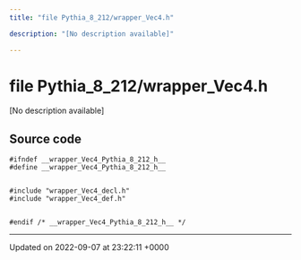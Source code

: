 ```yaml
---
title: "file Pythia_8_212/wrapper_Vec4.h"

description: "[No description available]"

---
```


# file Pythia_8_212/wrapper_Vec4.h

[No description available]




## Source code

```
#ifndef __wrapper_Vec4_Pythia_8_212_h__
#define __wrapper_Vec4_Pythia_8_212_h__


#include "wrapper_Vec4_decl.h"
#include "wrapper_Vec4_def.h"


#endif /* __wrapper_Vec4_Pythia_8_212_h__ */
```


-------------------------------

Updated on 2022-09-07 at 23:22:11 +0000

